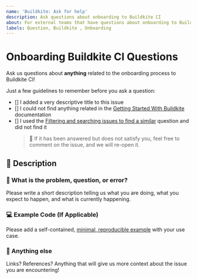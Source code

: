 ```yaml
---
name: 'Buildkite: Ask for help'
description: Ask questions about onboarding to Buildkite CI 
about: For external teams that have questions about onboarding to Buildkite CI
labels: Question, Buildkite , Onboarding
---
```


# Onboarding Buildkite CI Questions

Ask us questions about **anything** related to the onboarding process to
Buildkite CI!

Just a few guidelines to remember before you ask a question:

- [] I added a very descriptive title to this issue
- [] I could not find anything related in the [Getting Started With Buildkite]
     documentation
- [] I used the [Filtering and searching issues to find a similar] question and
     did not find it
    > 🔔 If it has been answered but does not satisfy you, feel free to comment on
    > the issue, and we will re-open it.

## 📝 Description

### 🤔 What is the problem, question, or error?

Please write a short description telling us what you are doing, what you expect
to happen, and what is currently happening.

### 💻 Example Code (If Applicable)

Please add a self-contained, [minimal, reproducible example] with your use case.

### 🔎 Anything else

Links? References? Anything that will give us more context about the issue you
are encountering!

[Getting Started With Buildkite]: https://docs.elastic.dev/ci/getting-started-with-buildkite-at-elastic
[minimal, reproducible example]: https://stackoverflow.com/help/minimal-reproducible-example
[Filtering and searching issues to find a similar]: https://github.com/elastic/ci/issues?q=label%3ABuildkite+label%3AOnboarding+label%3AQuestion+
